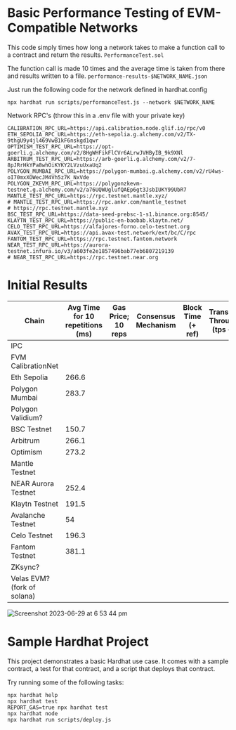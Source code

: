 # Basic Performance Testing of EVM-Compatible Networks 

This code simply times how long a network takes to make a function call to a contract and return the results. ```PerformanceTest.sol```

The function call is made 10 times and the average time is taken from there and results written to a file. ```performance-results-$NETWORK_NAME.json```



Just run the following code for the network defined in hardhat.config

```npx hardhat run scripts/performanceTest.js --network $NETWORK_NAME```


Network RPC's (throw this in a .env file with your private key)

```
CALIBRATION_RPC_URL=https://api.calibration.node.glif.io/rpc/v0
ETH_SEPOLIA_RPC_URL=https://eth-sepolia.g.alchemy.com/v2/TX-9thgU9y4jl469VwB1kF6nskgd1qwr
OPTIMISM_TEST_RPC_URL=https://opt-goerli.g.alchemy.com/v2/8HgWHFikFlCVr6ALrwJVHByIB_9k9XNl
ARBITRUM_TEST_RPC_URL=https://arb-goerli.g.alchemy.com/v2/7-8pJRrHkYPa8whOiKYKY2LVzuUxaUq2
POLYGON_MUMBAI_RPC_URL=https://polygon-mumbai.g.alchemy.com/v2/rU4ws-oI70mxXOWecJM4Vh5z7K_NxVde
POLYGON_ZKEVM_RPC_URL=https://polygonzkevm-testnet.g.alchemy.com/v2/a76UQWUglufQAEp6gt3JsbIUKY99UbR7
MANTLE_TEST_RPC_URL=https://rpc.testnet.mantle.xyz/
# MANTLE_TEST_RPC_URL=https://rpc.ankr.com/mantle_testnet
# https://rpc.testnet.mantle.xyz
BSC_TEST_RPC_URL=https://data-seed-prebsc-1-s1.binance.org:8545/
KLAYTN_TEST_RPC_URL=https://public-en-baobab.klaytn.net/
CELO_TEST_RPC_URL=https://alfajores-forno.celo-testnet.org
AVAX_TEST_RPC_URL=https://api.avax-test.network/ext/bc/C/rpc
FANTOM_TEST_RPC_URL=https://rpc.testnet.fantom.network
NEAR_TEST_RPC_URL=https://aurora-testnet.infura.io/v3/a603fe2e1857496bab77eb6807219139
# NEAR_TEST_RPC_URL=https://rpc.testnet.near.org
```


# Initial Results

| Chain | Avg Time for 10 repetitions (ms) | Gas Price; 10 reps | Consensus Mechanism | Block Time (+ ref) | Transaction Throughput (tps + ref) |
| --- | --- | --- | --- | --- | --- |
| IPC |  |  |  |  |  |
| FVM CalibrationNet |  |  |  |  |  |
| Eth Sepolia | 266.6 |  |  |  |  |
| Polygon Mumbai | 283.7 |  |  |  |  |
| Polygon Validium? |  |  |  |  |  |
| BSC Testnet | 150.7 |  |  |  |  |
| Arbitrum | 266.1 |  |  |  |  |
| Optimism | 273.2 |  |  |  |  |
| Mantle Testnet |  |  |  |  |  |
| NEAR Aurora Testnet | 252.4 |  |  |  |  |
| Klaytn Testnet | 191.5 |  |  |  |  |
| Avalanche Testnet | 54 |  |  |  |  |
| Celo Testnet | 196.3 |  |  |  |  |
| Fantom Testnet | 381.1 |  |  |  |  |
| ZKsync? |  |  |  |  |  |
| Velas EVM? (fork of solana) |  |  |  |  |  |

![Screenshot 2023-06-29 at 6 53 44 pm](https://github.com/DeveloperAlly/PerformanceTesting/assets/12529822/17eaa953-20f8-4bec-9646-2f32d2fffa9f)



# Sample Hardhat Project

This project demonstrates a basic Hardhat use case. It comes with a sample contract, a test for that contract, and a script that deploys that contract.

Try running some of the following tasks:

```shell
npx hardhat help
npx hardhat test
REPORT_GAS=true npx hardhat test
npx hardhat node
npx hardhat run scripts/deploy.js
```
